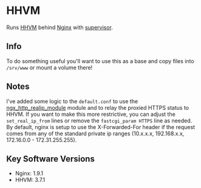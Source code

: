 # HHVM

Runs [HHVM](http://hhvm.com/) behind [Nginx](http://nginx.org/) with [supervisor](http://supervisord.org/).

## Info

To do something useful you'll want to use this as a base and copy files into
`/srv/www` or mount a volume there!

## Notes

I've added some logic to the `default.conf` to use the [ngx_http_realip_module](http://nginx.org/en/docs/http/ngx_http_realip_module.html)
module and to relay the proxied HTTPS status to HHVM. If you want to make this more restrictive,
you can adjust the `set_real_ip_from` lines or remove the `fastcgi_param HTTPS` line as needed.
By default, nginx is setup to use the X-Forwarded-For header if the request comes from any
of the standard private ip ranges (10.x.x.x, 192.168.x.x, 172.16.0.0 - 172.31.255.255).

## Key Software Versions

* Nginx: 1.9.1
* HHVM: 3.7.1
